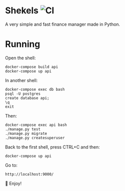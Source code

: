 # Shekels ![CI](https://api.travis-ci.org/chr0nu5/shekels.svg?branch=master)

A very simple and fast finance manager made in Python.

# Running

Open the shell:

```
docker-compose build api
docker-compose up api
```

In another shell:

```
docker-compose exec db bash
psql -U postgres
create database api;
\q
exit
```

Then:

```
docker-compose exec api bash
./manage.py test
./manage.py migrate
./manage.py createsuperuser
```

Back to the first shell, press CTRL+C and then:

```
docker-compose up api
```

Go to:

```
http://localhost:9000/
```

🖖 Enjoy!
